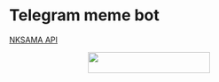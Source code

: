 # Telegram meme bot

[NKSAMA API](https://nksamamememapi.pythonanywhere.com)


<p align="center"><a href="https://heroku.com/deploy?template=https://github.com/nksama/memebot"> <img src="https://img.shields.io/badge/Deploy%20To%20Heroku-black?style=for-the-badge&logo=heroku" width="220" height="38.45"/></a></p>
